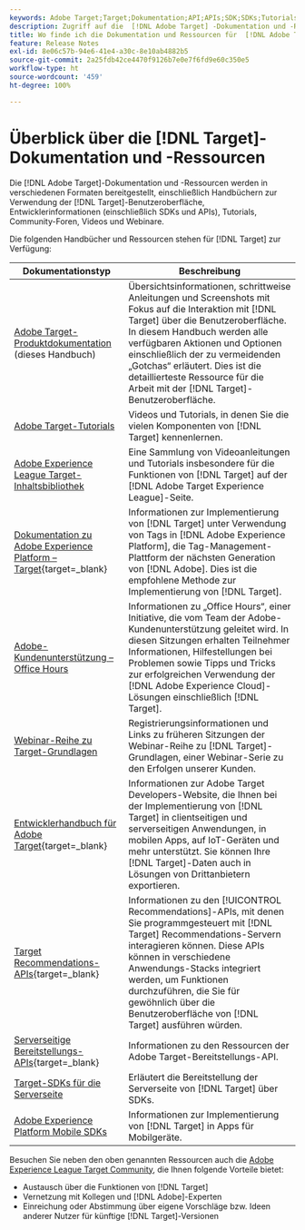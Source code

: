 ```yaml
---
keywords: Adobe Target;Target;Dokumentation;API;APIs;SDK;SDKs;Tutorials;Doc;Dokumentation
description: Zugriff auf die  [!DNL Adobe Target] -Dokumentation und -Ressourcen, einschließlich Online-Hilfe, Tutorials, Videos und Entwicklerdokumentation (SDKs, APIs und JavaScript-Bibliotheken).
title: Wo finde ich die Dokumentation und Ressourcen für  [!DNL Adobe Target]?
feature: Release Notes
exl-id: 8e06c57b-94e6-41e4-a30c-8e10ab4882b5
source-git-commit: 2a25fdb42ce4470f9126b7e0e7f6fd9e60c350e5
workflow-type: ht
source-wordcount: '459'
ht-degree: 100%

---
```


# Überblick über die [!DNL Target]-Dokumentation und -Ressourcen

Die [!DNL Adobe Target]-Dokumentation und -Ressourcen werden in verschiedenen Formaten bereitgestellt, einschließlich Handbüchern zur Verwendung der [!DNL Target]-Benutzeroberfläche, Entwicklerinformationen (einschließlich SDKs und APIs), Tutorials, Community-Foren, Videos und Webinare.

Die folgenden Handbücher und Ressourcen stehen für [!DNL Target] zur Verfügung:

| Dokumentationstyp | Beschreibung |
| --- | --- |
| [Adobe Target-Produktdokumentation](/help/main/target-home.md)<br>(dieses Handbuch) | Übersichtsinformationen, schrittweise Anleitungen und Screenshots mit Fokus auf die Interaktion mit [!DNL Target] über die Benutzeroberfläche. In diesem Handbuch werden alle verfügbaren Aktionen und Optionen einschließlich der zu vermeidenden „Gotchas“ erläutert. Dies ist die detaillierteste Ressource für die Arbeit mit der [!DNL Target]-Benutzeroberfläche. |
| [Adobe Target-Tutorials](https://experienceleague.adobe.com/docs/target-learn/tutorials/overview.html?lang=de) | Videos und Tutorials, in denen Sie die vielen Komponenten von [!DNL Target] kennenlernen. |
| [Adobe Experience League Target-Inhaltsbibliothek](https://guided.adobe.com/#recommended/solutions/target) | Eine Sammlung von Videoanleitungen und Tutorials insbesondere für die Funktionen von [!DNL Target] auf der [!DNL Adobe Target Experience League]-Seite. |
| [Dokumentation zu Adobe Experience Platform – Target](https://experienceleague.corp.adobe.com/de/docs/target-dev/developer/client-side/at-js-implementation/deploy-at-js/implement-target-using-adobe-launch.html){target=_blank} | Informationen zur Implementierung von [!DNL Target] unter Verwendung von Tags in [!DNL Adobe Experience Platform], die Tag-Management-Plattform der nächsten Generation von [!DNL Adobe]. Dies ist die empfohlene Methode zur Implementierung von [!DNL Target]. |
| [Adobe-Kundenunterstützung – Office Hours](/help/main/cmp-resources-and-contact-information.md#concept_58EA30379D3B48C4848BA2A8C464A5B7) | Informationen zu „Office Hours“, einer Initiative, die vom Team der Adobe-Kundenunterstützung geleitet wird. In diesen Sitzungen erhalten Teilnehmer Informationen, Hilfestellungen bei Problemen sowie Tipps und Tricks zur erfolgreichen Verwendung der [!DNL Adobe Experience Cloud]-Lösungen einschließlich [!DNL Target]. |
| [Webinar-Reihe zu Target-Grundlagen](https://landing.adobe.com/acs/2018/na/adobe-target/registration.html) | Registrierungsinformationen und Links zu früheren Sitzungen der Webinar-Reihe zu [!DNL Target]-Grundlagen, einer Webinar-Serie zu den Erfolgen unserer Kunden. |
| [Entwicklerhandbuch für Adobe Target](https://experienceleague.corp.adobe.com/de/docs/target-dev/developer/overview.html){target=_blank} | Informationen zur Adobe Target Developers-Website, die Ihnen bei der Implementierung von [!DNL Target] in clientseitigen und serverseitigen Anwendungen, in mobilen Apps, auf IoT-Geräten und mehr unterstützt. Sie können Ihre [!DNL Target]-Daten auch in Lösungen von Drittanbietern exportieren. |
| [Target Recommendations-APIs](https://experienceleague.corp.adobe.com/de/docs/target-dev/developer/administration/recommendations-apis/overview.html){target=_blank} | Informationen zu den [!UICONTROL Recommendations]-APIs, mit denen Sie programmgesteuert mit [!DNL Target] Recommendations-Servern interagieren können. Diese APIs können in verschiedene Anwendungs-Stacks integriert werden, um Funktionen durchzuführen, die Sie für gewöhnlich über die Benutzeroberfläche von [!DNL Target] ausführen würden. |
| [Serverseitige Bereitstellungs-APIs](https://experienceleague.corp.adobe.com/de/docs/target-dev/developer/server-side/server-side-overview.html){target=_blank} | Informationen zu den Ressourcen der Adobe Target-Bereitstellungs-API. |
| [Target-SDKs für die Serverseite](https://adobetarget-sdks.gitbook.io/docs/) | Erläutert die Bereitstellung der Serverseite von [!DNL Target] über SDKs. |
| [Adobe Experience Platform Mobile SDKs](https://aep-sdks.gitbook.io/docs/using-mobile-extensions/adobe-target) | Informationen zur Implementierung von [!DNL Target] in Apps für Mobilgeräte. |

Besuchen Sie neben den oben genannten Ressourcen auch die [Adobe Experience League Target Community](https://experienceleaguecommunities.adobe.com/t5/adobe-target/ct-p/adobe-target-community), die Ihnen folgende Vorteile bietet:

* Austausch über die Funktionen von [!DNL Target]
* Vernetzung mit Kollegen und [!DNL Adobe]-Experten
* Einreichung oder Abstimmung über eigene Vorschläge bzw. Ideen anderer Nutzer für künftige [!DNL Target]-Versionen